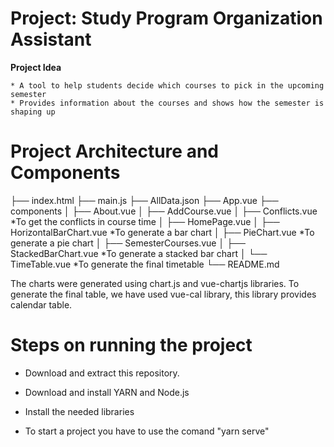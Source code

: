 # Project: Study Program Organization Assistant

**Project Idea**

	* A tool to help students decide which courses to pick in the upcoming semester
	* Provides information about the courses and shows how the semester is shaping up
	
# Project Architecture and Components

├── index.html
├── main.js
├── AllData.json 
├── App.vue
├── components
│   ├── About.vue
│   ├── AddCourse.vue
│   ├── Conflicts.vue   *To get the conflicts in course time
│   ├── HomePage.vue
│   ├── HorizontalBarChart.vue   *To generate a bar chart
│   ├── PieChart.vue   *To generate a pie chart
│   ├── SemesterCourses.vue
│   ├── StackedBarChart.vue   *To generate a stacked bar chart
│   └── TimeTable.vue   *To generate the final timetable
└── README.md

The charts were generated using chart.js and vue-chartjs libraries.
To generate the final table, we have used vue-cal library, this library provides calendar table.

# Steps on running the project

* Download and extract this repository.

* Download and install YARN and Node.js

* Install the needed libraries

* To start a project you have to use the comand "yarn serve"